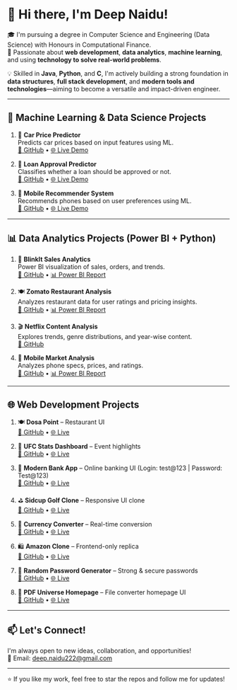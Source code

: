 # 👋 Hi there, I'm Deep Naidu!

🎓 I'm pursuing a degree in Computer Science and Engineering (Data Science) with Honours in Computational Finance.  
🚀 Passionate about **web development**, **data analytics**, **machine learning**, and using **technology to solve real-world problems**.

💡 Skilled in **Java**, **Python**, and **C**, I'm actively building a strong foundation in **data structures**, **full stack development**, and **modern tools and technologies**—aiming to become a versatile and impact-driven engineer.

---

## 🧠 Machine Learning & Data Science Projects

1. 🔧 **Car Price Predictor**  
Predicts car prices based on input features using ML.  
[🔗 GitHub](https://github.com/DEEP-222-N/Car_Pred) • [🌐 Live Demo](https://car-pred.onrender.com)

2. 🏦 **Loan Approval Predictor**  
Classifies whether a loan should be approved or not.  
[🔗 GitHub](https://github.com/DEEP-222-N/Loan_Approval_Predictor) • [🌐 Live Demo](https://loan-approval-predictor-xr70.onrender.com)

3. 📱 **Mobile Recommender System**  
Recommends phones based on user preferences using ML.  
[🔗 GitHub](https://github.com/DEEP-222-N/Mobile_Recommender) • [🌐 Live Demo](https://mobile-recommender-jmwz.onrender.com)

---

## 📊 Data Analytics Projects (Power BI + Python)

1. 🛒 **BlinkIt Sales Analytics**  
Power BI visualization of sales, orders, and trends.  
[🔗 GitHub](https://github.com/DEEP-222-N/BlinkIt_DA) • [📊 Power BI Report](https://app.powerbi.com/view?r=eyJrIjoiZWMxNjJmYTItMjA4Yy00YTI5LWI4M2QtNjA0MjVhYzU5YzMyIiwidCI6ImQxZjE0MzQ4LWYxYjUtNGEwOS1hYzk5LTdlYmYyMTNjYmM4MSIsImMiOjEwfQ%3D%3D)

2. 🍽️ **Zomato Restaurant Analysis**  
Analyzes restaurant data for user ratings and pricing insights.  
[🔗 GitHub](https://github.com/DEEP-222-N/Zomato_DA) • [📊 Power BI Report](https://app.powerbi.com/view?r=eyJrIjoiMjdiYzZiOWUtMmZhYy00Y2ZmLWI2ODUtMDc1MmFkY2JlOTA3IiwidCI6ImQxZjE0MzQ4LWYxYjUtNGEwOS1hYzk5LTdlYmYyMTNjYmM4MSIsImMiOjEwfQ%3D%3D)

3. 🎬 **Netflix Content Analysis**  
Explores trends, genre distributions, and year-wise content.  
[🔗 GitHub](https://github.com/DEEP-222-N/Netflix/tree/main)

4. 📱 **Mobile Market Analysis**  
Analyzes phone specs, prices, and ratings.  
[🔗 GitHub](https://github.com/DEEP-222-N/Mobile_DA) • [📊 Power BI Report](https://app.powerbi.com/view?r=eyJrIjoiMWRkYTA3ZWMtMTNhYy00ODM1LTk1NDYtYmQxOWE3MmRmYjhhIiwidCI6ImQxZjE0MzQ4LWYxYjUtNGEwOS1hYzk5LTdlYmYyMTNjYmM4MSIsImMiOjEwfQ%3D%3D)

---

## 🌐 Web Development Projects

1. 🍽️ **Dosa Point** – Restaurant UI  
[🔗 GitHub](https://github.com/DEEP-222-N/Dosa_Point) • [🌐 Live](https://dosapoint.netlify.app/)

2. 🥋 **UFC Stats Dashboard** – Event highlights  
[🔗 GitHub](https://github.com/DEEP-222-N/UFC) • [🌐 Live](https://ufcd.netlify.app/)

3. 🏦 **Modern Bank App** – Online banking UI (Login: test@123 | Password: Test@123)  
[🔗 GitHub](https://github.com/DEEP-222-N/Modern_Bank) • [🌐 Live](https://modernbankin.netlify.app/)

4. ⛳ **Sidcup Golf Clone** – Responsive UI clone  
[🔗 GitHub](https://github.com/DEEP-222-N/-Sidcup-Family-Golf---Website-Clone) • [🌐 Live](https://sidecupclone.netlify.app/)

5. 💱 **Currency Converter** – Real-time conversion  
[🔗 GitHub](https://github.com/DEEP-222-N/Currency-Convertor?tab=readme-ov-file#currency-convertor) • [🌐 Live](https://cuconverterd.netlify.app/)

6. 🛍️ **Amazon Clone** – Frontend-only replica  
[🔗 GitHub](https://github.com/DEEP-222-N/Amazon-Clone-Frontend-Only-) • [🌐 Live](https://amazonclonedeep.netlify.app/)

7. 🔐 **Random Password Generator** – Strong & secure passwords  
[🔗 GitHub](https://github.com/DEEP-222-N/Random-Password-Generator) • [🌐 Live](https://passgeneratr.netlify.app/)

8. 📄 **PDF Universe Homepage** – File converter homepage UI  
[🔗 GitHub](https://github.com/DEEP-222-N/PDF-Universe-HOME-Pages-ONLY) • [🌐 Live](https://pdfuniverser.netlify.app/)

---

## 📫 Let's Connect!

I'm always open to new ideas, collaboration, and opportunities!  
📧 Email: [deep.naidu222@gmail.com](mailto:deep.naidu222@gmail.com)

---

⭐ If you like my work, feel free to star the repos and follow me for updates!
